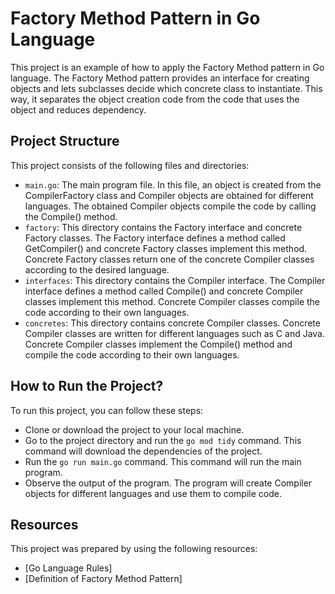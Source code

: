 # Factory Method Pattern in Go Language

This project is an example of how to apply the Factory Method pattern in Go language. The Factory Method pattern provides an interface for creating objects and lets subclasses decide which concrete class to instantiate. This way, it separates the object creation code from the code that uses the object and reduces dependency.

## Project Structure

This project consists of the following files and directories:

- `main.go`: The main program file. In this file, an object is created from the CompilerFactory class and Compiler objects are obtained for different languages. The obtained Compiler objects compile the code by calling the Compile() method.
- `factory`: This directory contains the Factory interface and concrete Factory classes. The Factory interface defines a method called GetCompiler() and concrete Factory classes implement this method. Concrete Factory classes return one of the concrete Compiler classes according to the desired language.
- `interfaces`: This directory contains the Compiler interface. The Compiler interface defines a method called Compile() and concrete Compiler classes implement this method. Concrete Compiler classes compile the code according to their own languages.
- `concretes`: This directory contains concrete Compiler classes. Concrete Compiler classes are written for different languages such as C and Java. Concrete Compiler classes implement the Compile() method and compile the code according to their own languages.

## How to Run the Project?

To run this project, you can follow these steps:

- Clone or download the project to your local machine.
- Go to the project directory and run the `go mod tidy` command. This command will download the dependencies of the project.
- Run the `go run main.go` command. This command will run the main program.
- Observe the output of the program. The program will create Compiler objects for different languages and use them to compile code.

## Resources

This project was prepared by using the following resources:

- [Go Language Rules]
- [Definition of Factory Method Pattern]
